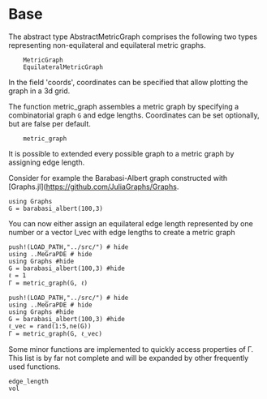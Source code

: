 # Base

The abstract type AbstractMetricGraph comprises the following two types representing non-equilateral and equilateral metric graphs.

```@docs
    MetricGraph
    EquilateralMetricGraph
```

In the field 'coords', coordinates can be specified that allow plotting the graph in a 3d grid.

The function metric_graph assembles a metric graph by specifying a combinatorial graph `G` and edge lengths. Coordinates can be set optionally, but are false per default.

```@docs
    metric_graph
```

It is possible to extended every possible graph to a metric graph by assigning edge length. 

Consider for example the Barabasi-Albert graph constructed with [Graphs.jl](https://github.com/JuliaGraphs/Graphs.

```@example
using Graphs
G = barabasi_albert(100,3)
```

You can now either assign an equilateral edge length represented by one number or a vector l_vec with edge lengths to create a metric graph

```@example
push!(LOAD_PATH,"../src/") # hide
using ..MeGraPDE # hide
using Graphs #hide
G = barabasi_albert(100,3) #hide
ℓ = 1
Γ = metric_graph(G, ℓ)
```

```@example
push!(LOAD_PATH,"../src/") # hide
using ..MeGraPDE # hide
using Graphs #hide
G = barabasi_albert(100,3) #hide
ℓ_vec = rand(1:5,ne(G))
Γ = metric_graph(G, ℓ_vec)
```

Some minor functions are implemented to quickly access properties of Γ. This list is by far not complete and will be expanded by other frequently used functions. 

```@docs
edge_length
vol
```



